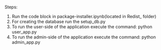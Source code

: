 Steps:
1. Run the code block in package-installer.ipynb(located in Redist_ folder)
2. For creating the database run the setup_db.py
3. To run the user-side of the application execute the command:
   python user_app.py
4. To run the admin-side of the application execute the command:
   python admin_app.py